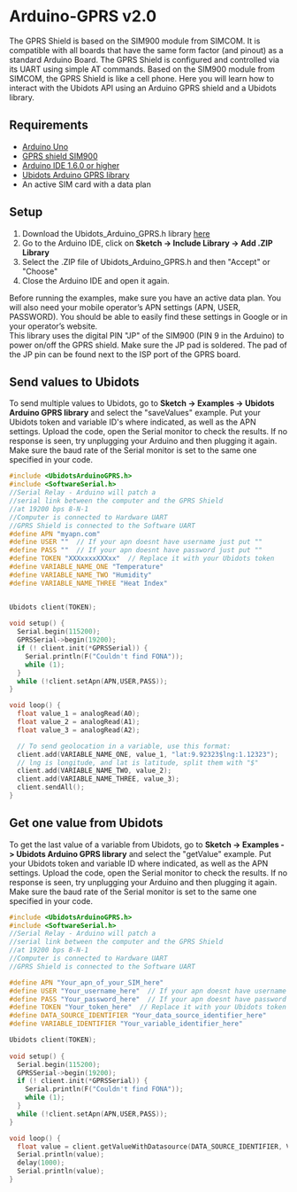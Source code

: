 # Arduino-GPRS v2.0

The GPRS Shield is based on the SIM900 module from SIMCOM. It is compatible with all boards that have the same form factor (and pinout) as a standard Arduino Board. The GPRS Shield is configured and controlled via its UART using simple AT commands. Based on the SIM900 module from SIMCOM, the GPRS Shield is like a cell phone. 
Here you will learn how to interact with the Ubidots API using an Arduino GPRS shield and a Ubidots library.

## Requirements

* [Arduino Uno](http://arduino.cc/en/Main/ArduinoBoardUno)
* [GPRS shield SIM900](http://www.seeedstudio.com/depot/GPRS-Shield-V20-p-1379.html)
* [Arduino IDE 1.6.0 or higher](https://www.arduino.cc/en/Main/Software)
* [Ubidots Arduino GPRS library](https://github.com/ubidots/ubidots-arduino-gprs/archive/1.0.0.zip)
* An active SIM card with a data plan 

## Setup

1. Download the Ubidots_Arduino_GPRS.h library [here](https://github.com/ubidots/ubidots-arduino-gprs/archive/1.0.0.zip)
2. Go to the Arduino IDE, click on **Sketch -> Include Library -> Add .ZIP Library**
3. Select the .ZIP file of Ubidots_Arduino_GPRS.h and then "Accept" or "Choose"
4. Close the Arduino IDE and open it again.

<aside class="alert">
Before running the examples, make sure you have an active data plan. You will also need your mobile operator’s APN settings (APN, USER, PASSWORD). You should be able to easily find these settings in Google or in your operator’s website.
</aside>

<aside class="warning">
This library uses the digital PIN "JP" of the SIM900 (PIN 9 in the Arduino) to power on/off the GPRS shield. Make sure the JP pad is soldered. The pad of the JP pin can be found next to the ISP port of the GPRS board.
</aside>

## Send values to Ubidots 

To send multiple values to Ubidots, go to **Sketch -> Examples -> Ubidots Arduino GPRS library** and select the "saveValues" example. 
Put your Ubidots token and variable ID's where indicated, as well as the APN settings.
Upload the code, open the Serial monitor to check the results. If no response is seen, try unplugging your Arduino and then plugging it again. Make sure the baud rate of the Serial monitor is set to the same one specified in your code.

```c++
#include <UbidotsArduinoGPRS.h>
#include <SoftwareSerial.h> 
//Serial Relay - Arduino will patch a 
//serial link between the computer and the GPRS Shield
//at 19200 bps 8-N-1
//Computer is connected to Hardware UART
//GPRS Shield is connected to the Software UART 
#define APN "myapn.com" 
#define USER ""  // If your apn doesnt have username just put ""
#define PASS ""  // If your apn doesnt have password just put ""
#define TOKEN "XXXxxxxXXXxx"  // Replace it with your Ubidots token
#define VARIABLE_NAME_ONE "Temperature"
#define VARIABLE_NAME_TWO "Humidity"
#define VARIABLE_NAME_THREE "Heat Index"


Ubidots client(TOKEN);  
  
void setup() {
  Serial.begin(115200);
  GPRSSerial->begin(19200);
  if (! client.init(*GPRSSerial)) {
    Serial.println(F("Couldn't find FONA"));
    while (1);
  }
  while (!client.setApn(APN,USER,PASS));
}

void loop() {
  float value_1 = analogRead(A0);
  float value_2 = analogRead(A1);
  float value_3 = analogRead(A2);

  // To send geolocation in a variable, use this format:
  client.add(VARIABLE_NAME_ONE, value_1, "lat:9.92323$lng:1.12323");
  // lng is longitude, and lat is latitude, split them with "$"
  client.add(VARIABLE_NAME_TWO, value_2);
  client.add(VARIABLE_NAME_THREE, value_3);
  client.sendAll();
}
```


## Get one value from Ubidots

To get the last value of a variable from Ubidots, go to **Sketch -> Examples -> Ubidots Arduino GPRS library** and select the "getValue" example. 
Put your Ubidots token and variable ID where indicated, as well as the APN settings.
Upload the code, open the Serial monitor to check the results. If no response is seen, try unplugging your Arduino and then plugging it again. Make sure the baud rate of the Serial monitor is set to the same one specified in your code.

```c++
#include <UbidotsArduinoGPRS.h>
#include <SoftwareSerial.h> 
//Serial Relay - Arduino will patch a 
//serial link between the computer and the GPRS Shield
//at 19200 bps 8-N-1
//Computer is connected to Hardware UART
//GPRS Shield is connected to the Software UART 

#define APN "Your_apn_of_your_SIM_here" 
#define USER "Your_username_here"  // If your apn doesnt have username just put ""
#define PASS "Your_password_here"  // If your apn doesnt have password just put ""
#define TOKEN "Your_token_here"  // Replace it with your Ubidots token
#define DATA_SOURCE_IDENTIFIER "Your_data_source_identifier_here"
#define VARIABLE_IDENTIFIER "Your_variable_identifier_here"

Ubidots client(TOKEN);  
  
void setup() {
  Serial.begin(115200);
  GPRSSerial->begin(19200);
  if (! client.init(*GPRSSerial)) {
    Serial.println(F("Couldn't find FONA"));
    while (1);
  }
  while (!client.setApn(APN,USER,PASS));
}

void loop() {
  float value = client.getValueWithDatasource(DATA_SOURCE_IDENTIFIER, VARIABLE_IDENTIFIER));
  Serial.println(value);
  delay(1000);
  Serial.println(value);
}
```